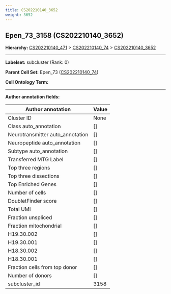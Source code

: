 ```yaml
---
title: CS202210140_3652
weight: 3652
---
```

## Epen_73_3158 (CS202210140_3652)
<b>Hierarchy: </b>
[CS202210140_471](https://purl.brain-bican.org/taxonomy/CS202210140#CS202210140_471) >
[CS202210140_74](https://purl.brain-bican.org/taxonomy/CS202210140#CS202210140_74) >
[CS202210140_3652](https://purl.brain-bican.org/taxonomy/CS202210140#CS202210140_3652)

---


**Labelset:** subcluster (Rank: 0)

**Parent Cell Set:** Epen_73 ([CS202210140_74](https://purl.brain-bican.org/taxonomy/CS202210140#CS202210140_74))



**Cell Ontology Term:** 

[MARKER GENES.]: #


---

[TRANSFERRED ANNOTATIONS.]: #


[AUTHOR ANNOTATION FIELDS.]: #


**Author annotation fields:**

| Author annotation | Value |
|-------------------|-------|
|Cluster ID|None|
|Class auto_annotation|[]|
|Neurotransmitter auto_annotation|[]|
|Neuropeptide auto_annotation|[]|
|Subtype auto_annotation|[]|
|Transferred MTG Label|[]|
|Top three regions|[]|
|Top three dissections|[]|
|Top Enriched Genes|[]|
|Number of cells|[]|
|DoubletFinder score|[]|
|Total UMI|[]|
|Fraction unspliced|[]|
|Fraction mitochondrial|[]|
|H19.30.002|[]|
|H19.30.001|[]|
|H18.30.002|[]|
|H18.30.001|[]|
|Fraction cells from top donor|[]|
|Number of donors|[]|
|subcluster_id|3158|
